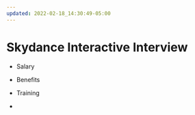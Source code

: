 ```yaml
---
updated: 2022-02-18_14:30:49-05:00
---
```

# Skydance Interactive Interview
* Salary
* Benefits
* Training

* 